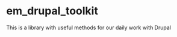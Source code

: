 em_drupal_toolkit
=================

This is a library with useful methods for our daily work with Drupal

